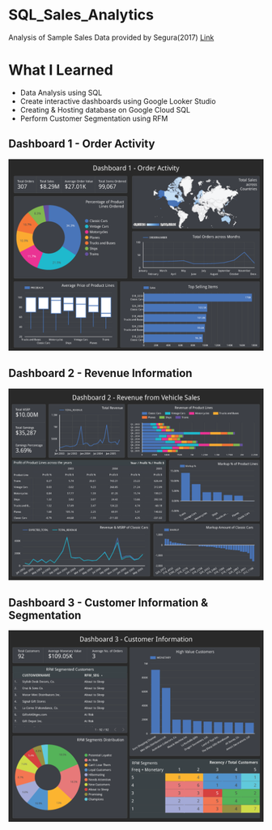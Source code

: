 # SQL_Sales_Analytics
 Analysis of Sample Sales Data provided by Segura(2017) [Link](https://www.kaggle.com/datasets/kyanyoga/sample-sales-data)

 # What I Learned
 - Data Analysis using SQL
 - Create interactive dashboards using Google Looker Studio
 - Creating & Hosting database on Google Cloud SQL
 - Perform Customer Segmentation using RFM

## Dashboard 1 - Order Activity
![Dashboard 1 - Order Activity](images/Dashboard_1_Order_Activity.png)

## Dashboard 2 - Revenue Information
![Dashboard 2 - Revenue](images/Dashboard_2_Revenue.png)

## Dashboard 3 - Customer Information & Segmentation
![Dashboard 3 - Customer Information](images/Dashboard_3_Customer.png)

